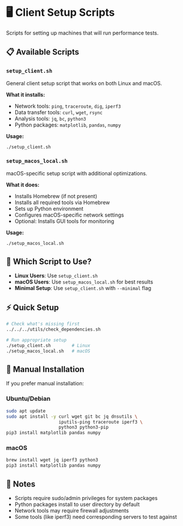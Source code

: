 # 🖥️ Client Setup Scripts

Scripts for setting up machines that will run performance tests.

## 📋 Available Scripts

### `setup_client.sh`
General client setup script that works on both Linux and macOS.

**What it installs:**
- Network tools: `ping`, `traceroute`, `dig`, `iperf3`
- Data transfer tools: `curl`, `wget`, `rsync`
- Analysis tools: `jq`, `bc`, `python3`
- Python packages: `matplotlib`, `pandas`, `numpy`

**Usage:**
```bash
./setup_client.sh
```

### `setup_macos_local.sh`
macOS-specific setup script with additional optimizations.

**What it does:**
- Installs Homebrew (if not present)
- Installs all required tools via Homebrew
- Sets up Python environment
- Configures macOS-specific network settings
- Optional: Installs GUI tools for monitoring

**Usage:**
```bash
./setup_macos_local.sh
```

## 🎯 Which Script to Use?

- **Linux Users**: Use `setup_client.sh`
- **macOS Users**: Use `setup_macos_local.sh` for best results
- **Minimal Setup**: Use `setup_client.sh` with `--minimal` flag

## ⚡ Quick Setup

```bash
# Check what's missing first
../../../utils/check_dependencies.sh

# Run appropriate setup
./setup_client.sh        # Linux
./setup_macos_local.sh   # macOS
```

## 🔧 Manual Installation

If you prefer manual installation:

### Ubuntu/Debian
```bash
sudo apt update
sudo apt install -y curl wget git bc jq dnsutils \
                    iputils-ping traceroute iperf3 \
                    python3 python3-pip
pip3 install matplotlib pandas numpy
```

### macOS
```bash
brew install wget jq iperf3 python3
pip3 install matplotlib pandas numpy
```

## 📝 Notes

- Scripts require sudo/admin privileges for system packages
- Python packages install to user directory by default
- Network tools may require firewall adjustments
- Some tools (like iperf3) need corresponding servers to test against